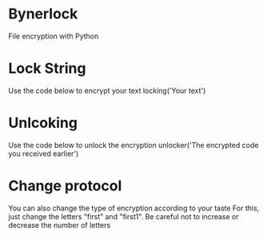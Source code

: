 # Bynerlock
File encryption with Python

# Lock String
Use the code below to encrypt your text
locking('Your text')

# Unlcoking
Use the code below to unlock the encryption
unlocker('The encrypted code you received earlier')

# Change protocol
You can also change the type of encryption according to your taste
For this, just change the letters "first" and "first1". Be careful not to increase or decrease the number of letters
